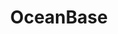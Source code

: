 ---
title: "OceanBase"
type: docs
weight: 1
description: > 
  Tools that work with OceanBase Sources.
--- 